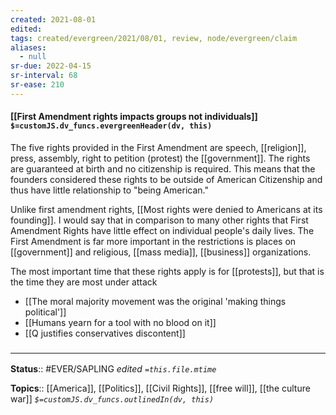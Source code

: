 ```yaml
---
created: 2021-08-01
edited: 
tags: created/evergreen/2021/08/01, review, node/evergreen/claim
aliases:
  - null
sr-due: 2022-04-15
sr-interval: 68
sr-ease: 210
---
```


#### [[First Amendment rights impacts groups not individuals]] `$=customJS.dv_funcs.evergreenHeader(dv, this)`

The five rights provided in the First Amendment are speech, [[religion]], press, assembly, right to petition (protest) the [[government]]. The rights are guaranteed at birth and no citizenship is required. This means that the founders considered these rights to be outside of American Citizenship and thus have little relationship to "being American." 

Unlike first amendment rights, [[Most rights were denied to Americans at its founding]]. I would say that in comparison to many other rights that First Amendment Rights have little effect on individual people's daily lives. The First Amendment is far more important in the restrictions is places on [[government]] and religious, [[mass media]], [[business]] organizations.

The most important time that these rights apply is for [[protests]], but that is the time they are most under attack

- [[The moral majority movement was the original 'making things political']]
- [[Humans yearn for a tool with no blood on it]]
- [[Q justifies conservatives discontent]]

### <hr class="footnote"/>

**Status**:: #EVER/SAPLING 
*edited `=this.file.mtime`*

**Topics**:: [[America]], [[Politics]], [[Civil Rights]], [[free will]], [[the culture war]]
*`$=customJS.dv_funcs.outlinedIn(dv, this)`*
